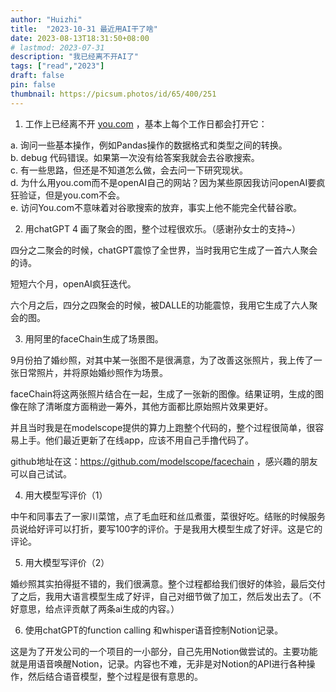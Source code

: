 ```yaml
---
author: "Huizhi"
title:  "2023-10-31 最近用AI干了啥" 
date: 2023-08-13T18:31:50+08:00 
# lastmod: 2023-07-31
description: "我已经离不开AI了"
tags: ["read","2023"]
draft: false
pin: false
thumbnail: https://picsum.photos/id/65/400/251
---
```


1. 工作上已经离不开 [you.com](http://you.com) ，基本上每个工作日都会打开它：  

a. 询问一些基本操作，例如Pandas操作的数据格式和类型之间的转换。    
b. debug 代码错误。如果第一次没有给答案我就会去谷歌搜索。  
c. 有一些思路，但还是不知道怎么做，会去问一下研究现状。  
d. 为什么用you.com而不是openAI自己的网站？因为某些原因我访问openAI要疯狂验证，但是you.com不会。  
e. 访问You.com不意味着对谷歌搜索的放弃，事实上他不能完全代替谷歌。


2. 用chatGPT 4 画了聚会的图，整个过程很欢乐。（感谢孙女士的支持~）  

四分之二聚会的时候，chatGPT震惊了全世界，当时我用它生成了一首六人聚会的诗。

短短六个月，openAI疯狂迭代。

六个月之后，四分之四聚会的时候，被DALLE的功能震惊，我用它生成了六人聚会的图。

3. 用阿里的faceChain生成了场景图。

9月份拍了婚纱照，对其中某一张图不是很满意，为了改善这张照片，我上传了一张日常照片，并将原始婚纱照作为场景。

faceChain将这两张照片结合在一起，生成了一张新的图像。结果证明，生成的图像在除了清晰度方面稍逊一筹外，其他方面都比原始照片效果更好。

并且当时我是在modelscope提供的算力上跑整个代码的，整个过程很简单，很容易上手。他们最近更新了在线app，应该不用自己手撸代码了。

github地址在这：https://github.com/modelscope/facechain ，感兴趣的朋友可以自己试试。

4. 用大模型写评价（1）

中午和同事去了一家川菜馆，点了毛血旺和丝瓜煮蛋，菜很好吃。结账的时候服务员说给好评可以打折，要写100字的评价。于是我用大模型生成了好评。这是它的评论。

5. 用大模型写评价（2）

婚纱照其实拍得挺不错的，我们很满意。整个过程都给我们很好的体验，最后交付了之后，我用大语言模型生成了好评，自己对细节做了加工，然后发出去了。（不好意思，给点评贡献了两条ai生成的内容。）

6. 使用chatGPT的function calling 和whisper语音控制Notion记录。

这是为了开发公司的一个项目的一小部分，自己先用Notion做尝试的。主要功能就是用语音唤醒Notion，记录。内容也不难，无非是对Notion的API进行各种操作，然后结合语音模型，整个过程是很有意思的。
